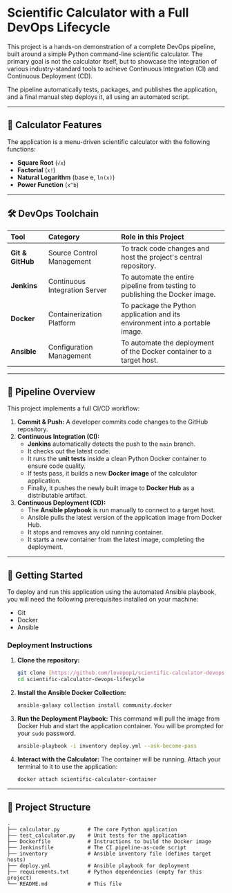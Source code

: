 # Scientific Calculator with a Full DevOps Lifecycle

This project is a hands-on demonstration of a complete DevOps pipeline, built around a simple Python command-line scientific calculator. The primary goal is not the calculator itself, but to showcase the integration of various industry-standard tools to achieve Continuous Integration (CI) and Continuous Deployment (CD).

The pipeline automatically tests, packages, and publishes the application, and a final manual step deploys it, all using an automated script.

---
## 🧮 Calculator Features

The application is a menu-driven scientific calculator with the following functions:
* **Square Root** (`√x`)
* **Factorial** (`x!`)
* **Natural Logarithm** (base e, `ln(x)`)
* **Power Function** (`x^b`)

---
## 🛠️ DevOps Toolchain

| Tool | Category | Role in this Project |
| :--- | :--- | :--- |
| **Git & GitHub** | Source Control Management | To track code changes and host the project's central repository. |
| **Jenkins** | Continuous Integration Server | To automate the entire pipeline from testing to publishing the Docker image. |
| **Docker** | Containerization Platform | To package the Python application and its environment into a portable image. |
| **Ansible** | Configuration Management | To automate the deployment of the Docker container to a target host. |

---
## 🚀 Pipeline Overview

This project implements a full CI/CD workflow:

1.  **Commit & Push:** A developer commits code changes to the GitHub repository.
2.  **Continuous Integration (CI):**
    * **Jenkins** automatically detects the push to the `main` branch.
    * It checks out the latest code.
    * It runs the **unit tests** inside a clean Python Docker container to ensure code quality.
    * If tests pass, it builds a new **Docker image** of the calculator application.
    * Finally, it pushes the newly built image to **Docker Hub** as a distributable artifact.
3.  **Continuous Deployment (CD):**
    * The **Ansible playbook** is run manually to connect to a target host.
    * Ansible pulls the latest version of the application image from Docker Hub.
    * It stops and removes any old running container.
    * It starts a new container from the latest image, completing the deployment.

---
## 🏁 Getting Started

To deploy and run this application using the automated Ansible playbook, you will need the following prerequisites installed on your machine:
* Git
* Docker
* Ansible

### Deployment Instructions

1.  **Clone the repository:**
    ```bash
    git clone [https://github.com/lovepop1/scientific-calculator-devops-lifecycle.git](https://github.com/lovepop1/scientific-calculator-devops-lifecycle.git)
    cd scientific-calculator-devops-lifecycle
    ```

2.  **Install the Ansible Docker Collection:**
    ```bash
    ansible-galaxy collection install community.docker
    ```

3.  **Run the Deployment Playbook:**
    This command will pull the image from Docker Hub and start the application container. You will be prompted for your `sudo` password.
    ```bash
    ansible-playbook -i inventory deploy.yml --ask-become-pass
    ```

4.  **Interact with the Calculator:**
    The container will be running. Attach your terminal to it to use the application:
    ```bash
    docker attach scientific-calculator-container
    ```

---
## 📂 Project Structure

```
.
├── calculator.py         # The core Python application
├── test_calculator.py    # Unit tests for the application
├── Dockerfile            # Instructions to build the Docker image
├── Jenkinsfile           # The CI pipeline-as-code script
├── inventory             # Ansible inventory file (defines target hosts)
├── deploy.yml            # Ansible playbook for deployment
├── requirements.txt      # Python dependencies (empty for this project)
└── README.md             # This file
```